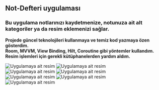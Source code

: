 ## Not-Defteri uygulaması  <br/>

### Bu uygulama notlarınızı kaydetmenize, notunuza ait alt kategoriler ya da resim eklemenizi sağlar.

**Projede güncel teknolojileri kullanmaya ve temiz kod yazmaya özen gösterdim. <br/>
Room, MVVM, View Binding, Hilt, Coroutine gibi yöntemler kullandım. <br/>
Resim işlemleri için gerekli kütüphanelerden yardım aldım.**

![Uygulamaya ait resim](https://github.com/Sedat-Uluisik/Not-Defteri/blob/main/Note/images/1.PNG)
![Uygulamaya ait resim](https://github.com/Sedat-Uluisik/Not-Defteri/blob/main/Note/images/2.PNG) <br/>
![Uygulamaya ait resim](https://github.com/Sedat-Uluisik/Not-Defteri/blob/main/Note/images/3.PNG)
![Uygulamaya ait resim](https://github.com/Sedat-Uluisik/Not-Defteri/blob/main/Note/images/4.PNG) <br/>
![Uygulamaya ait resim](https://github.com/Sedat-Uluisik/Not-Defteri/blob/main/Note/images/5.PNG)
![Uygulamaya ait resim](https://github.com/Sedat-Uluisik/Not-Defteri/blob/main/Note/images/6.PNG) <br/>
![Uygulamaya ait resim](https://github.com/Sedat-Uluisik/Not-Defteri/blob/main/Note/images/7.PNG)

